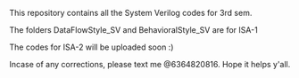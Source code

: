 This repository contains all the System Verilog codes for 3rd sem. 

The folders DataFlowStyle_SV and BehavioralStyle_SV are for ISA-1

The codes for ISA-2 will be uploaded soon :)

Incase of any corrections, please text me @6364820816. Hope it helps y'all.